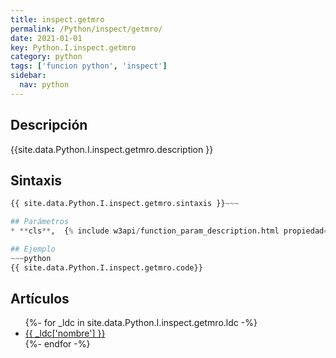 ```yaml
---
title: inspect.getmro
permalink: /Python/inspect/getmro/
date: 2021-01-01
key: Python.I.inspect.getmro
category: python
tags: ['funcion python', 'inspect']
sidebar: 
  nav: python
---
```


## Descripción
{{site.data.Python.I.inspect.getmro.description }}

## Sintaxis
~~~python
{{ site.data.Python.I.inspect.getmro.sintaxis }}~~~

## Parámetros
* **cls**,  {% include w3api/function_param_description.html propiedad=site.data.Python.I.inspect.getmro valor="cls" %}

## Ejemplo
~~~python
{{ site.data.Python.I.inspect.getmro.code}}
~~~

## Artículos
<ul>
{%- for _ldc in site.data.Python.I.inspect.getmro.ldc -%}
   <li>
       <a href="{{_ldc['url'] }}">{{ _ldc['nombre'] }}</a>
   </li>
{%- endfor -%}
</ul>
